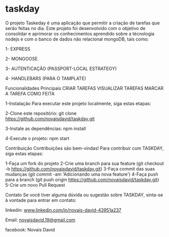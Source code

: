 # taskday

O projeto Taskeday é uma aplicação que permitir a criação de tarefas que serão feitas no dia. Este projeto foi desenvolvido com o objetivo de consolidar e aprimorar os conhecimentos aprendido sobre
a técnologia nodejs e com o banco de dados não relacional mongoDB, tais como:

1- EXPRESS

2- MONGOOSE

3- AUTENTICAÇÃO (PASSPORT-LOCAL ESTRATEGY)

4- HANDLEBARS (PARA O TAMPLATE)

Funcionalidades Principais
CRIAR TAREFAS
VISUALIZAR TAREFAS
MARCAR A TAREFA COMO FEITA

1-Instalação
Para executar este projeto localmente, siga estas etapas:

2-Clone este repositório:
git clone https://github.com/novaisdavid/taskday.git

3-Instale as dependências:
npm install

4-Execute o projeto:
npm start

Contribuição
Contribuições são bem-vindas! Para contribuir com TASKDAY, siga estas etapas:

1-Faça um fork do projeto
2-Crie uma branch para sua feature (git checkout -b https://github.com/novaisdavid/taskday.git)
3-Faça commit das suas mudanças (git commit -am 'Adicionando uma nova feature')
4-Faça push para a branch (git push origin https://github.com/novaisdavid/taskday.git)
5-Crie um novo Pull Request

Contato
Se você tiver alguma dúvida ou sugestão sobre TASKDAY, sinta-se à vontade para entrar em contato:

linkedin: www.linkedin.com/in/novais-david-43951a237

Email: novaisdavid.19@gmail.com

facebook: Novais David
